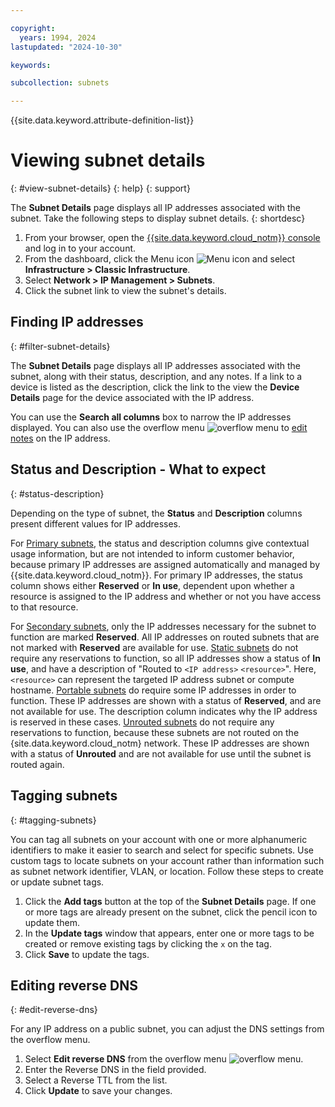 ```yaml
---

copyright:
  years: 1994, 2024
lastupdated: "2024-10-30"

keywords:

subcollection: subnets

---
```


{{site.data.keyword.attribute-definition-list}}

# Viewing subnet details
{: #view-subnet-details}
{: help}
{: support}

The **Subnet Details** page displays all IP addresses associated with the subnet. Take the following steps to display subnet details.
{: shortdesc}

1. From your browser, open the [{{site.data.keyword.cloud_notm}} console](https://{DomainName}/) and log in to your account.
1. From the dashboard, click the Menu icon ![Menu icon](../icons/icon_hamburger.svg) and select **Infrastructure > Classic Infrastructure**.
1. Select **Network > IP Management > Subnets**.
1. Click the subnet link to view the subnet's details.

## Finding IP addresses
{: #filter-subnet-details}

The **Subnet Details** page displays all IP addresses associated with the subnet, along with their status, description, and any notes. If a link to a device is listed as the description, click the link to the view the **Device Details** page for the device associated with the IP address.

You can use the **Search all columns** box to narrow the IP addresses displayed. You can also use the overflow menu ![overflow menu](images/overflow.png) to [edit notes](/docs/subnets?topic=subnets-edit-notes-subnet-ip) on the IP address. 

## Status and Description - What to expect
{: #status-description}

Depending on the type of subnet, the **Status** and **Description** columns present different values for IP addresses.

For [Primary subnets](/docs/subnets?topic=subnets-about-subnets-and-ips#primary-subnets), the status and description columns give contextual usage information, but are not intended to inform customer behavior, because primary IP addresses are assigned automatically and managed by {{site.data.keyword.cloud_notm}}. For primary IP addresses, the status column shows either **Reserved** or **In use**, dependent upon whether a resource is assigned to the IP address and whether or not you have access to that resource.

For [Secondary subnets](/docs/subnets?topic=subnets-about-subnets-and-ips#secondary-subnets), only the IP addresses necessary for the subnet to function are marked **Reserved**. All IP addresses on routed subnets that are not marked with **Reserved** are available for use. [Static subnets](/docs/subnets?topic=subnets-about-subnets-and-ips#static-subnets) do not require any reservations to function, so all IP addresses show a status of **In use**, and have a description of "Routed to `<IP address>` `<resource>`". Here, `<resource>` can represent the targeted IP address subnet or compute hostname. [Portable subnets](/docs/subnets?topic=subnets-about-subnets-and-ips#portable-subnet) do require some IP addresses in order to function. These IP addresses are shown with a status of **Reserved**, and are not available for use. The description column indicates why the IP address is reserved in these cases. [Unrouted subnets](/docs/subnets?topic=subnets-re-routing-secondary-subnets) do not require any reservations to function, because these subnets are not routed on the {site.data.keyword.cloud_notm} network. These IP addresses are shown with a status of **Unrouted** and are not available for use until the subnet is routed again.

## Tagging subnets
{: #tagging-subnets}

You can tag all subnets on your account with one or more alphanumeric identifiers to make it easier to search and select for specific subnets. Use custom tags to locate subnets on your account rather than information such as subnet network identifier, VLAN, or location. Follow these steps to create or update subnet tags.

1. Click the **Add tags** button at the top of the **Subnet Details** page. If one or more tags are already present on the subnet, click the pencil icon to update them.
1. In the **Update tags** window that appears, enter one or more tags to be created or remove existing tags by clicking the `x` on the tag.
1. Click **Save** to update the tags.

## Editing reverse DNS
{: #edit-reverse-dns}

For any IP address on a public subnet, you can adjust the DNS settings from the overflow menu.  

1. Select **Edit reverse DNS** from the overflow menu ![overflow menu](images/overflow.png).
1. Enter the Reverse DNS in the field provided.
1. Select a Reverse TTL from the list.
1. Click **Update** to save your changes.
